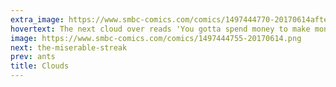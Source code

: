 ```yaml
---
extra_image: https://www.smbc-comics.com/comics/1497444770-20170614after.png
hovertext: The next cloud over reads 'You gotta spend money to make money.'
image: https://www.smbc-comics.com/comics/1497444755-20170614.png
next: the-miserable-streak
prev: ants
title: Clouds
---
```


